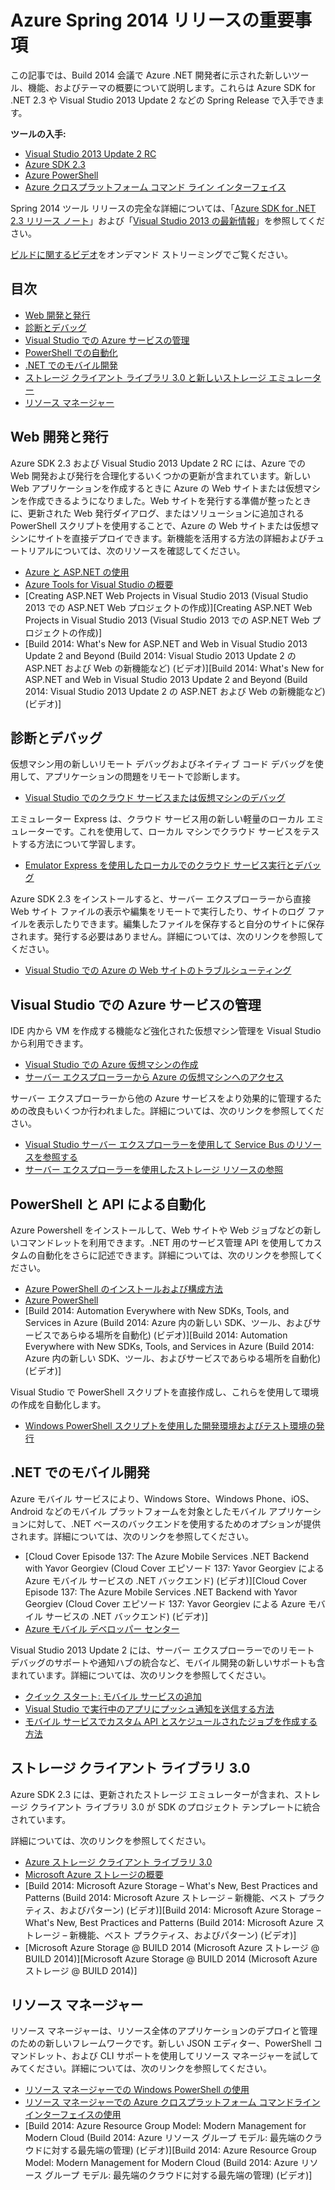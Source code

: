 <properties pageTitle="Azure Spring 2014 release highlights - .NET Dev Center" metaKeywords="azure .net sdk 2.3" description="Learn about the new tools and features available for Azure .NET developers." documentationCenter=".NET" title="Azure Spring 2014 release highlights" authors="mollybos" solutions="" manager="carolz" editor="mollybos" />

<tags ms.service="multiple" ms.workload="multiple" ms.tgt_pltfrm="na" ms.devlang="dotnet" ms.topic="article" ms.date="01/01/1900" ms.author="mollybos" />

# Azure Spring 2014 リリースの重要事項

この記事では、Build 2014 会議で Azure .NET 開発者に示された新しいツール、機能、およびテーマの概要について説明します。これらは Azure SDK for .NET 2.3 や Visual Studio 2013 Update 2 などの Spring Release で入手できます。

**ツールの入手:**

-   [Visual Studio 2013 Update 2 RC][Visual Studio 2013 Update 2 RC]
-   [Azure SDK 2.3][Azure SDK 2.3]
-   [Azure PowerShell][Azure PowerShell]
-   [Azure クロスプラットフォーム コマンド ライン インターフェイス][Azure クロスプラットフォーム コマンド ライン インターフェイス]

Spring 2014 ツール リリースの完全な詳細については、「[Azure SDK for .NET 2.3 リリース ノート][Azure SDK for .NET 2.3 リリース ノート]」および「[Visual Studio 2013 の最新情報][Visual Studio 2013 の最新情報]」を参照してください。

[ビルドに関するビデオ][ビルドに関するビデオ]をオンデマンド ストリーミングでご覧ください。

## 目次

-   [Web 開発と発行][Web 開発と発行]
-   [診断とデバッグ][診断とデバッグ]
-   [Visual Studio での Azure サービスの管理][Visual Studio での Azure サービスの管理]
-   [PowerShell での自動化][PowerShell での自動化]
-   [.NET でのモバイル開発][.NET でのモバイル開発]
-   [ストレージ クライアント ライブラリ 3.0 と新しいストレージ エミュレーター][ストレージ クライアント ライブラリ 3.0 と新しいストレージ エミュレーター]
-   [リソース マネージャー][リソース マネージャー]

## <span id="webdeploy"></span></a>Web 開発と発行

Azure SDK 2.3 および Visual Studio 2013 Update 2 RC には、Azure での Web 開発および発行を合理化するいくつかの更新が含まれています。新しい Web アプリケーションを作成するときに Azure の Web サイトまたは仮想マシンを作成できるようになりました。Web サイトを発行する準備が整ったときに、更新された Web 発行ダイアログ、またはソリューションに追加される PowerShell スクリプトを使用することで、Azure の Web サイトまたは仮想マシンにサイトを直接デプロイできます。新機能を活用する方法の詳細およびチュートリアルについては、次のリソースを確認してください。

-   [Azure と ASP.NET の使用][Azure と ASP.NET の使用]
-   [Azure Tools for Visual Studio の概要][Azure Tools for Visual Studio の概要]
-   [Creating ASP.NET Web Projects in Visual Studio 2013 (Visual Studio 2013 での ASP.NET Web プロジェクトの作成)][Creating ASP.NET Web Projects in Visual Studio 2013 (Visual Studio 2013 での ASP.NET Web プロジェクトの作成)]
-   [Build 2014: What's New for ASP.NET and Web in Visual Studio 2013 Update 2 and Beyond (Build 2014: Visual Studio 2013 Update 2 の ASP.NET および Web の新機能など) (ビデオ)][Build 2014: What's New for ASP.NET and Web in Visual Studio 2013 Update 2 and Beyond (Build 2014: Visual Studio 2013 Update 2 の ASP.NET および Web の新機能など) (ビデオ)]

## <span id="diagnostics"></span></a>診断とデバッグ

仮想マシン用の新しいリモート デバッグおよびネイティブ コード デバッグを使用して、アプリケーションの問題をリモートで診断します。

-   [Visual Studio でのクラウド サービスまたは仮想マシンのデバッグ][Visual Studio でのクラウド サービスまたは仮想マシンのデバッグ]

エミュレーター Express は、クラウド サービス用の新しい軽量のローカル エミュレーターです。これを使用して、ローカル マシンでクラウド サービスをテストする方法について学習します。

-   [Emulator Express を使用したローカルでのクラウド サービス実行とデバッグ][Emulator Express を使用したローカルでのクラウド サービス実行とデバッグ]

Azure SDK 2.3 をインストールすると、サーバー エクスプローラーから直接 Web サイト ファイルの表示や編集をリモートで実行したり、サイトのログ ファイルを表示したりできます。編集したファイルを保存すると自分のサイトに保存されます。発行する必要はありません。詳細については、次のリンクを参照してください。

-   [Visual Studio での Azure の Web サイトのトラブルシューティング][Visual Studio での Azure の Web サイトのトラブルシューティング]

## <span id="service-management"></span></a>Visual Studio での Azure サービスの管理

IDE 内から VM を作成する機能など強化された仮想マシン管理を Visual Studio から利用できます。

-   [Visual Studio での Azure 仮想マシンの作成][Visual Studio での Azure 仮想マシンの作成]
-   [サーバー エクスプローラーから Azure の仮想マシンへのアクセス][サーバー エクスプローラーから Azure の仮想マシンへのアクセス]

サーバー エクスプローラーから他の Azure サービスをより効果的に管理するための改良もいくつか行われました。詳細については、次のリンクを参照してください。

-   [Visual Studio サーバー エクスプローラーを使用して Service Bus のリソースを参照する][Visual Studio サーバー エクスプローラーを使用して Service Bus のリソースを参照する]
-   [サーバー エクスプローラーを使用したストレージ リソースの参照][サーバー エクスプローラーを使用したストレージ リソースの参照]

## <span id="automation"></span></a>PowerShell と API による自動化

Azure Powershell をインストールして、Web サイトや Web ジョブなどの新しいコマンドレットを利用できます。.NET 用のサービス管理 API を使用してカスタムの自動化をさらに記述できます。詳細については、次のリンクを参照してください。

-   [Azure PowerShell のインストールおよび構成方法][Azure PowerShell のインストールおよび構成方法]
-   [Azure PowerShell][1]
-   [Build 2014: Automation Everywhere with New SDKs, Tools, and Services in Azure (Build 2014: Azure 内の新しい SDK、ツール、およびサービスであらゆる場所を自動化) (ビデオ)][Build 2014: Automation Everywhere with New SDKs, Tools, and Services in Azure (Build 2014: Azure 内の新しい SDK、ツール、およびサービスであらゆる場所を自動化) (ビデオ)]

Visual Studio で PowerShell スクリプトを直接作成し、これらを使用して環境の作成を自動化します。

-   [Windows PowerShell スクリプトを使用した開発環境およびテスト環境の発行][Windows PowerShell スクリプトを使用した開発環境およびテスト環境の発行]

## <span id="mobile"></span></a>.NET でのモバイル開発

Azure モバイル サービスにより、Windows Store、Windows Phone、iOS、Android などのモバイル プラットフォームを対象としたモバイル アプリケーションに対して、.NET ベースのバックエンドを使用するためのオプションが提供されます。詳細については、次のリンクを参照してください。

-   [Cloud Cover Episode 137: The Azure Mobile Services .NET Backend with Yavor Georgiev (Cloud Cover エピソード 137: Yavor Georgiev による Azure モバイル サービスの .NET バックエンド) (ビデオ)][Cloud Cover Episode 137: The Azure Mobile Services .NET Backend with Yavor Georgiev (Cloud Cover エピソード 137: Yavor Georgiev による Azure モバイル サービスの .NET バックエンド) (ビデオ)]
-   [Azure モバイル デベロッパー センター][Azure モバイル デベロッパー センター]

Visual Studio 2013 Update 2 には、サーバー エクスプローラーでのリモート デバッグのサポートや通知ハブの統合など、モバイル開発の新しいサポートも含まれています。詳細については、次のリンクを参照してください。

-   [クイック スタート: モバイル サービスの追加][クイック スタート: モバイル サービスの追加]
-   [Visual Studio で実行中のアプリにプッシュ通知を送信する方法][Visual Studio で実行中のアプリにプッシュ通知を送信する方法]
-   [モバイル サービスでカスタム API とスケジュールされたジョブを作成する方法][モバイル サービスでカスタム API とスケジュールされたジョブを作成する方法]

## <span id="storage"></span></a>ストレージ クライアント ライブラリ 3.0

Azure SDK 2.3 には、更新されたストレージ エミュレーターが含まれ、ストレージ クライアント ライブラリ 3.0 が SDK のプロジェクト テンプレートに統合されています。

詳細については、次のリンクを参照してください。

-   [Azure ストレージ クライアント ライブラリ 3.0][Azure ストレージ クライアント ライブラリ 3.0]
-   [Microsoft Azure ストレージの概要][Microsoft Azure ストレージの概要]
-   [Build 2014: Microsoft Azure Storage – What's New, Best Practices and Patterns (Build 2014: Microsoft Azure ストレージ – 新機能、ベスト プラクティス、およびパターン) (ビデオ)][Build 2014: Microsoft Azure Storage – What's New, Best Practices and Patterns (Build 2014: Microsoft Azure ストレージ – 新機能、ベスト プラクティス、およびパターン) (ビデオ)]
-   [Microsoft Azure Storage @ BUILD 2014 (Microsoft Azure ストレージ @ BUILD 2014)][Microsoft Azure Storage @ BUILD 2014 (Microsoft Azure ストレージ @ BUILD 2014)]

## <span id="arm"></span></a>リソース マネージャー

リソース マネージャーは、リソース全体のアプリケーションのデプロイと管理のための新しいフレームワークです。新しい JSON エディター、PowerShell コマンドレット、および CLI サポートを使用してリソース マネージャーを試してみてください。詳細については、次のリンクを参照してください。

-   [リソース マネージャーでの Windows PowerShell の使用][リソース マネージャーでの Windows PowerShell の使用]
-   [リソース マネージャーでの Azure クロスプラットフォーム コマンドライン インターフェイスの使用][リソース マネージャーでの Azure クロスプラットフォーム コマンドライン インターフェイスの使用]
-   [Build 2014: Azure Resource Group Model: Modern Management for Modern Cloud (Build 2014: Azure リソース グループ モデル: 最先端のクラウドに対する最先端の管理) (ビデオ)][Build 2014: Azure Resource Group Model: Modern Management for Modern Cloud (Build 2014: Azure リソース グループ モデル: 最先端のクラウドに対する最先端の管理) (ビデオ)]

  [Visual Studio 2013 Update 2 RC]: http://aka.ms/vs2013update2rc
  [Azure SDK 2.3]: http://www.windowsazure.com/ja-jp/downloads/
  [Azure PowerShell]: http://go.microsoft.com/?linkid=9811175
  [Azure クロスプラットフォーム コマンド ライン インターフェイス]: http://go.microsoft.com/?linkid=9828653
  [Azure SDK for .NET 2.3 リリース ノート]: http://go.microsoft.com/fwlink/p/?LinkId=393548
  [Visual Studio 2013 の最新情報]: http://go.microsoft.com/fwlink/?LinkId=272487
  [ビルドに関するビデオ]: http://go.microsoft.com/fwlink/?LinkId=394377&clcid=0x409
  [Web 開発と発行]: #webdeploy
  [診断とデバッグ]: #diagnostics
  [Visual Studio での Azure サービスの管理]: #service-management
  [PowerShell での自動化]: #automation
  [.NET でのモバイル開発]: #mobile
  [ストレージ クライアント ライブラリ 3.0 と新しいストレージ エミュレーター]: #storage
  [リソース マネージャー]: #arm
  [Azure と ASP.NET の使用]: http://azure.microsoft.com/ja-jp/documentation/articles/web-sites-dotnet-get-started/
  [Azure Tools for Visual Studio の概要]: http://msdn.microsoft.com/ja-jp/library/azure/ff687127.aspx
  [Visual Studio でのクラウド サービスまたは仮想マシンのデバッグ]: http://msdn.microsoft.com/ja-jp/library/azure/ff683670.aspx
  [Emulator Express を使用したローカルでのクラウド サービス実行とデバッグ]: http://msdn.microsoft.com/ja-jp/library/windowsazure/dn339018.aspx
  [Visual Studio での Azure の Web サイトのトラブルシューティング]: http://www.windowsazure.com/ja-jp/documentation/articles/web-sites-dotnet-troubleshoot-visual-studio
  [Visual Studio での Azure 仮想マシンの作成]: http://msdn.microsoft.com/ja-jp/library/windowsazure/dn569263.aspx
  [サーバー エクスプローラーから Azure の仮想マシンへのアクセス]: http://msdn.microsoft.com/ja-jp/library/windowsazure/jj131259.aspx
  [Visual Studio サーバー エクスプローラーを使用して Service Bus のリソースを参照する]: http://msdn.microsoft.com/ja-jp/library/windowsazure/jj149828.aspx
  [サーバー エクスプローラーを使用したストレージ リソースの参照]: http://msdn.microsoft.com/ja-jp/library/windowsazure/ff683677.aspx
  [Azure PowerShell のインストールおよび構成方法]: http://www.windowsazure.com/ja-jp/documentation/articles/install-configure-powershell/
  [1]: http://msdn.microsoft.com/ja-jp/library/windowsazure/jj156055.aspx
  [Windows PowerShell スクリプトを使用した開発環境およびテスト環境の発行]: http://msdn.microsoft.com/ja-jp/library/windowsazure/dn642480.aspx
  [Azure モバイル デベロッパー センター]: /ja-jp/develop/mobile/
  [クイック スタート: モバイル サービスの追加]: http://msdn.microsoft.com/ja-jp/library/windows/apps/xaml/dn629482.aspx
  [Visual Studio で実行中のアプリにプッシュ通知を送信する方法]: http://msdn.microsoft.com/ja-jp/library/windows/apps/xaml/dn614131.aspx
  [モバイル サービスでカスタム API とスケジュールされたジョブを作成する方法]: http://msdn.microsoft.com/ja-jp/library/windows/apps/xaml/dn614130.aspx
  [Azure ストレージ クライアント ライブラリ 3.0]: http://go.microsoft.com/fwlink/?LinkId=394927
  [Microsoft Azure ストレージの概要]: /ja-jp/documentation/articles/storage-introduction/
  [リソース マネージャーでの Windows PowerShell の使用]: http://go.microsoft.com/fwlink/?LinkID=394767
  [リソース マネージャーでの Azure クロスプラットフォーム コマンドライン インターフェイスの使用]: /ja-jp/documentation/articles/xplat-cli-azure-resource-manager/
